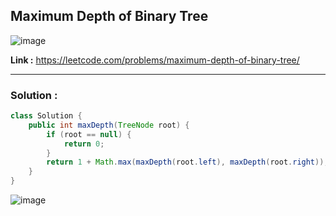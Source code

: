 ## Maximum Depth of Binary Tree

![image](https://github.com/alkabharti/Trees/assets/23376002/20a7d832-5330-47cb-8dba-d5a4a7e7be28)

**Link :** https://leetcode.com/problems/maximum-depth-of-binary-tree/

---------------------------------------------------------------------------------------------------------------------------------------------------------------------------------------


### Solution : 


```java
class Solution {
    public int maxDepth(TreeNode root) {
        if (root == null) {
            return 0;
        }
        return 1 + Math.max(maxDepth(root.left), maxDepth(root.right));
    }
}

```

![image](https://github.com/alkabharti/Trees/assets/23376002/708e581a-ed38-4480-b229-4b066ceb55b9)


